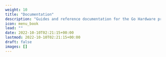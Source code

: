 ```yaml
---
weight: 10
title: "Documentation"
description: "Guides and reference documentation for the Go Hardware project"
icon: menu_book
lead: ""
date: 2022-10-10T02:21:15+00:00
lastmod: 2022-10-10T02:21:15+00:00
draft: false
images: []
---
```

